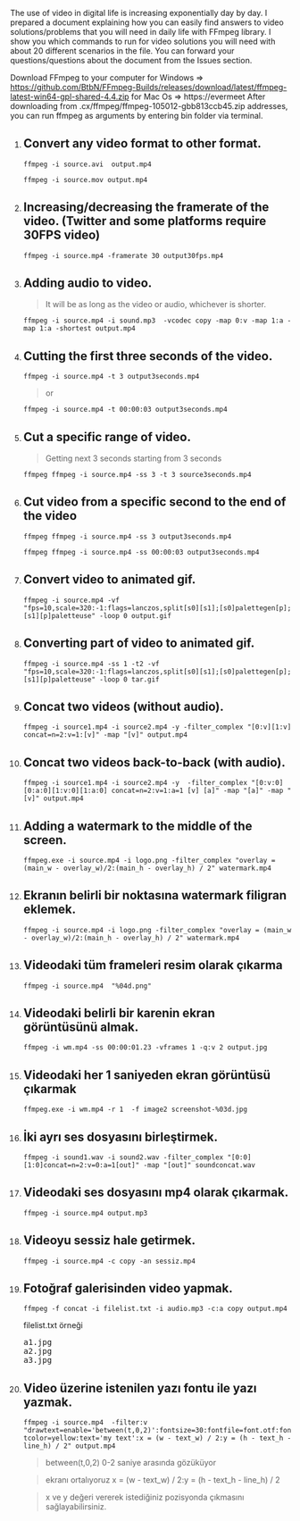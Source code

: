 The use of video in digital life is increasing exponentially day by day.
I prepared a document explaining how you can easily find answers to video solutions/problems that you will need in daily life with FFmpeg library.
I show you which commands to run for video solutions you will need with about 20 different scenarios in the file. You can forward your questions/questions about the document from the Issues section.

Download FFmpeg to your computer for Windows => https://github.com/BtbN/FFmpeg-Builds/releases/download/latest/ffmpeg-latest-win64-gpl-shared-4.4.zip for Mac Os => https://evermeet After downloading from .cx/ffmpeg/ffmpeg-105012-gbb813ccb45.zip addresses, you can run ffmpeg as arguments by entering bin folder via terminal.

<ol>
  <li><h2>Convert any video format to other format.</h2> </li>

`ffmpeg -i source.avi  output.mp4`

`ffmpeg -i source.mov output.mp4`

<li><h2>Increasing/decreasing the framerate of the video. (Twitter and some platforms require 30FPS video)</h2> </li>

`ffmpeg -i source.mp4 -framerate 30 output30fps.mp4`

 <li><h2>Adding audio to video.</h2></li>
 
 > It will be as long as the video or audio, whichever is shorter.
  
`ffmpeg -i source.mp4 -i sound.mp3  -vcodec copy -map 0:v -map 1:a -map 1:a -shortest output.mp4`
  

<li><h2>Cutting the first three seconds of the video.</li></h2>
  
`ffmpeg -i source.mp4 -t 3 output3seconds.mp4`
  
> or 

`ffmpeg -i source.mp4 -t 00:00:03 output3seconds.mp4`

<li><h2>Cut a specific range of video.</li></h2>
  
> Getting next 3 seconds starting from 3 seconds

`ffmpeg ffmpeg -i source.mp4 -ss 3 -t 3 source3seconds.mp4`

<li><h2>Cut video from a specific second to the end of the video</li></h2>

`ffmpeg ffmpeg -i source.mp4 -ss 3 output3seconds.mp4`

`ffmpeg ffmpeg -i source.mp4 -ss 00:00:03 output3seconds.mp4`


<li><h2>Convert video to animated gif.</h2></li>

`ffmpeg -i source.mp4 -vf "fps=10,scale=320:-1:flags=lanczos,split[s0][s1];[s0]palettegen[p];[s1][p]paletteuse" -loop 0 output.gif`


<li><h2>Converting part of video to animated gif.</h2></li>
  
`ffmpeg -i source.mp4 -ss 1 -t2 -vf "fps=10,scale=320:-1:flags=lanczos,split[s0][s1];[s0]palettegen[p];[s1][p]paletteuse" -loop 0 tar.gif`

<li><h2>Concat two videos (without audio).</h2></li>
  
`ffmpeg -i source1.mp4 -i source2.mp4 -y -filter_complex "[0:v][1:v] concat=n=2:v=1:[v]" -map "[v]" output.mp4`

<li><h2> Concat two videos back-to-back (with audio).</h2></li>

`ffmpeg -i source1.mp4 -i source2.mp4 -y  -filter_complex "[0:v:0][0:a:0][1:v:0][1:a:0] concat=n=2:v=1:a=1 [v] [a]" -map "[a]" -map "[v]" output.mp4`

<li><h2>Adding a watermark to the middle of the screen.</h2></li>
  
`ffmpeg.exe -i source.mp4 -i logo.png -filter_complex "overlay = (main_w - overlay_w)/2:(main_h - overlay_h) / 2" watermark.mp4 `

<li><h2> Ekranın belirli bir noktasına watermark filigran eklemek.</h2> </li>
  
`ffmpeg -i source.mp4 -i logo.png -filter_complex "overlay = (main_w - overlay_w)/2:(main_h - overlay_h) / 2" watermark.mp4 `

<li><h2> Videodaki tüm frameleri resim olarak çıkarma</h2> </li>
  
`ffmpeg -i source.mp4  "%04d.png"`

<li><h2> Videodaki belirli bir karenin ekran görüntüsünü almak.</h2> </li>
  
`ffmpeg -i wm.mp4 -ss 00:00:01.23 -vframes 1 -q:v 2 output.jpg`

<li><h2> Videodaki her 1 saniyeden ekran görüntüsü çıkarmak</h2> </li>
  
`ffmpeg.exe -i wm.mp4 -r 1  -f image2 screenshot-%03d.jpg`

<li><h2> İki ayrı ses dosyasını birleştirmek.</h2> </li>
  
`ffmpeg -i sound1.wav -i sound2.wav -filter_complex "[0:0][1:0]concat=n=2:v=0:a=1[out]" -map "[out]" soundconcat.wav`

<li><h2> Videodaki ses dosyasını mp4 olarak çıkarmak.</h2></li>

`ffmpeg -i source.mp4 output.mp3`

<li><h2> Videoyu sessiz hale getirmek.</h2></li>

`ffmpeg -i source.mp4 -c copy -an sessiz.mp4`

<li><h2> Fotoğraf galerisinden video yapmak. </h2></li>

`ffmpeg -f concat -i filelist.txt -i audio.mp3 -c:a copy output.mp4`

filelist.txt örneği
<pre>
a1.jpg
a2.jpg
a3.jpg
</pre>
<li><h2>Video üzerine istenilen yazı fontu ile yazı yazmak.</h2></li>

`ffmpeg -i source.mp4  -filter:v "drawtext=enable='between(t,0,2)':fontsize=30:fontfile=font.otf:fontcolor=yellow:text='my text':x = (w - text_w) / 2:y = (h - text_h - line_h) / 2" output.mp4`

> between(t,0,2) 0-2 saniye arasında gözüküyor
 
> ekranı ortalıyoruz x = (w - text_w) / 2:y = (h - text_h - line_h) / 2

> x ve y değeri vererek istediğiniz pozisyonda çıkmasını sağlayabilirsiniz.
</ol>
